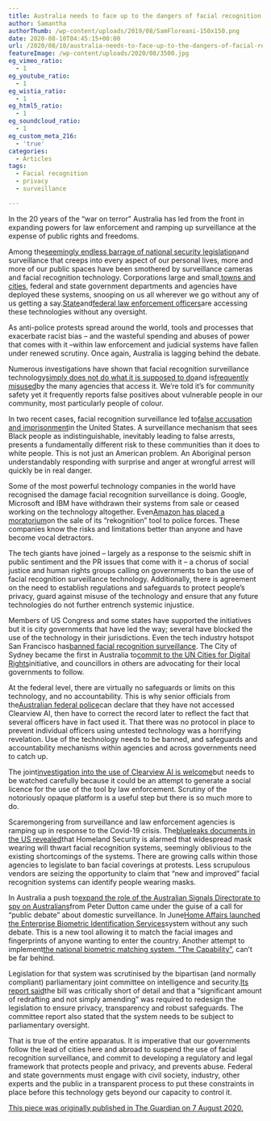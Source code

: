 ```yaml
---
title: Australia needs to face up to the dangers of facial recognition technology
author: Samantha
authorThumb: /wp-content/uploads/2019/08/SamFloreani-150x150.png
date: 2020-08-10T04:45:15+00:00
url: /2020/08/10/australia-needs-to-face-up-to-the-dangers-of-facial-recognition-technology/
featureImage: /wp-content/uploads/2020/08/3500.jpg
eg_vimeo_ratio:
  - 1
eg_youtube_ratio:
  - 1
eg_wistia_ratio:
  - 1
eg_html5_ratio:
  - 1
eg_soundcloud_ratio:
  - 1
eg_custom_meta_216:
  - 'true'
categories:
  - Articles
tags:
  - Facial recognition
  - privacy
  - surveillance

---
```

 

In the 20 years of the “war on terror” Australia has led from the front in expanding powers for law enforcement and ramping up surveillance at the expense of public rights and freedoms.

Among the[seemingly endless barrage of national security legislation][1]and surveillance that creeps into every aspect of our personal lives, more and more of our public spaces have been smothered by surveillance cameras and facial recognition technology. Corporations large and small,[towns and cities][2], federal and state government departments and agencies have deployed these systems, snooping on us all wherever we go without any of us getting a say.[State][3]and[federal law enforcement officers][4]are accessing these technologies without any oversight.

As anti-police protests spread around the world, tools and processes that exacerbate racist bias – and the wasteful spending and abuses of power that comes with it –within law enforcement and judicial systems have fallen under renewed scrutiny. Once again, Australia is lagging behind the debate.

Numerous investigations have shown that facial recognition surveillance technology[simply does not do what it is supposed to do][5]and is[frequently misused][6]by the many agencies that access it. We’re told it’s for community safety yet it frequently reports false positives about vulnerable people in our community, most particularly people of colour.

In two recent cases, facial recognition surveillance led to[false accusation and imprisonment][7]in the United States. A surveillance mechanism that sees Black people as indistinguishable, inevitably leading to false arrests, presents a fundamentally different risk to these communities than it does to white people. This is not just an American problem. An Aboriginal person understandably responding with surprise and anger at wrongful arrest will quickly be in real danger.

Some of the most powerful technology companies in the world have recognised the damage facial recognition surveillance is doing. Google, Microsoft and IBM have withdrawn their systems from sale or ceased working on the technology altogether. Even[Amazon has placed a moratorium][8]on the sale of its “rekognition” tool to police forces. These companies know the risks and limitations better than anyone and have become vocal detractors.

The tech giants have joined – largely as a response to the seismic shift in public sentiment and the PR issues that come with it – a chorus of social justice and human rights groups calling on governments to ban the use of facial recognition surveillance technology. Additionally, there is agreement on the need to establish regulations and safeguards to protect people’s privacy, guard against misuse of the technology and ensure that any future technologies do not further entrench systemic injustice.

Members of US Congress and some states have supported the initiatives but it is city governments that have led the way; several have blocked the use of the technology in their jurisdictions. Even the tech industry hotspot San Francisco has[banned facial recognition surveillance][9]. The City of Sydney became the first in Australia to[commit to the UN Cities for Digital Rights][10]initiative, and councillors in others are advocating for their local governments to follow.

At the federal level, there are virtually no safeguards or limits on this technology, and no accountability. This is why senior officials from the[Australian federal police][11]can declare that they have not accessed Clearview AI, then have to correct the record later to reflect the fact that several officers have in fact used it. That there was no protocol in place to prevent individual officers using untested technology was a horrifying revelation. Use of the technology needs to be banned, and safeguards and accountability mechanisms within agencies and across governments need to catch up.

The joint[investigation into the use of Clearview AI is welcome][12]but needs to be watched carefully because it could be an attempt to generate a social licence for the use of the tool by law enforcement. Scrutiny of the notoriously opaque platform is a useful step but there is so much more to do.

Scaremongering from surveillance and law enforcement agencies is ramping up in response to the Covid-19 crisis. The[blueleaks documents in the US revealed][13]that Homeland Security is alarmed that widespread mask wearing will thwart facial recognition systems, seemingly oblivious to the existing shortcomings of the systems. There are growing calls within those agencies to legislate to ban facial coverings at protests. Less scrupulous vendors are seizing the opportunity to claim that “new and improved” facial recognition systems can identify people wearing masks.

In Australia a push to[expand the role of the Australian Signals Directorate to spy on Australians][14]from Peter Dutton came under the guise of a call for “public debate” about domestic surveillance. In June[Home Affairs launched the Enterprise Biometric Identification Services][15]system without any such debate. This is a new tool allowing it to match the facial images and fingerprints of anyone wanting to enter the country. Another attempt to implement[the national biometric matching system, “The Capability”][16], can’t be far behind.

Legislation for that system was scrutinised by the bipartisan (and normally compliant) parliamentary joint committee on intelligence and security.[Its report said][17]the bill was critically short of detail and that a “significant amount of redrafting and not simply amending” was required to redesign the legislation to ensure privacy, transparency and robust safeguards. The committee report also stated that the system needs to be subject to parliamentary oversight.

That is true of the entire apparatus. It is imperative that our governments follow the lead of cities here and abroad to suspend the use of facial recognition surveillance, and commit to developing a regulatory and legal framework that protects people and privacy, and prevents abuse. Federal and state governments must engage with civil society, industry, other experts and the public in a transparent process to put these constraints in place before this technology gets beyond our capacity to control it.

[This piece was originally published in The Guardian on 7 August 2020.][18]

 [1]: https://digitalrightswatch.org.au/timeline-natsecleg/
 [2]: https://thewest.com.au/news/perth/city-of-perth-briefcam-technology-to-go-live-before-june-as-part-of-1-million-smart-cities-trial-ng-b881172364z
 [3]: https://www.itnews.com.au/news/victoria-police-admits-officers-trialled-clearview-ai-facial-recognition-tool-549432
 [4]: https://www.abc.net.au/news/science/2020-04-14/clearview-ai-facial-recognition-tech-australian-federal-police/12146894
 [5]: http://proceedings.mlr.press/v81/buolamwini18a/buolamwini18a.pdf
 [6]: https://www.nytimes.com/2020/01/18/technology/clearview-privacy-facial-recognition.html
 [7]: https://www.nytimes.com/2020/06/24/technology/facial-recognition-arrest.html
 [8]: https://blog.aboutamazon.com/policy/we-are-implementing-a-one-year-moratorium-on-police-use-of-rekognition
 [9]: https://www.nytimes.com/2019/05/14/us/facial-recognition-ban-san-francisco.html
 [10]: https://citiesfordigitalrights.org/sydney
 [11]: https://www.theguardian.com/australia-news/australian-federal-police
 [12]: https://abcnews.go.com/International/wireStory/uk-australia-investigate-clearview-facial-recognition-firm-71692169
 [13]: https://theintercept.com/2020/07/16/face-masks-facial-recognition-dhs-blueleaks/
 [14]: https://www.theguardian.com/australia-news/2020/feb/20/peter-dutton-renews-calls-for-public-debate-over-domestic-surveillance-powers
 [15]: https://www.themandarin.com.au/134858-home-affairs-new-border-processing-system-uses-facial-and-fingerprint-recognition/
 [16]: https://www.smh.com.au/national/nsw/surveillance-state-nsw-intensifies-citizen-tracking-20181019-p50atw.html
 [17]: https://www.aph.gov.au/Parliamentary_Business/Committees/Joint/Intelligence_and_Security/Identity-Matching2019/Report
 [18]: https://www.theguardian.com/commentisfree/2020/aug/07/australia-needs-to-face-up-to-the-dangers-of-facial-recognition-technology